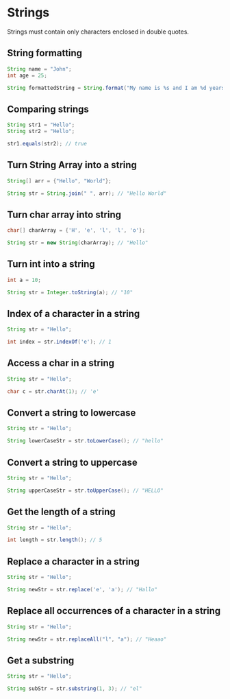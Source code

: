 # Strings

Strings must contain only characters enclosed in double quotes.

## String formatting

```java
String name = "John";
int age = 25;

String formattedString = String.format("My name is %s and I am %d years old", name, age);
```

## Comparing strings

```java
String str1 = "Hello";
String str2 = "Hello";

str1.equals(str2); // true
```

## Turn String Array into a string

```java
String[] arr = {"Hello", "World"};

String str = String.join(" ", arr); // "Hello World"
```

## Turn char array into string

```java
char[] charArray = {'H', 'e', 'l', 'l', 'o'};

String str = new String(charArray); // "Hello"
```

## Turn int into a string

```java
int a = 10;

String str = Integer.toString(a); // "10"
```

## Index of a character in a string

```java
String str = "Hello";

int index = str.indexOf('e'); // 1
```

## Access a char in a string

```java
String str = "Hello";

char c = str.charAt(1); // 'e'
```

## Convert a string to lowercase

```java
String str = "Hello";

String lowerCaseStr = str.toLowerCase(); // "hello"
```

## Convert a string to uppercase

```java
String str = "Hello";

String upperCaseStr = str.toUpperCase(); // "HELLO"
```

## Get the length of a string

```java
String str = "Hello";

int length = str.length(); // 5
```

## Replace a character in a string

```java
String str = "Hello";

String newStr = str.replace('e', 'a'); // "Hallo"
```

## Replace all occurrences of a character in a string

```java
String str = "Hello";

String newStr = str.replaceAll("l", "a"); // "Heaao"
```

## Get a substring

```java
String str = "Hello";

String subStr = str.substring(1, 3); // "el"
```

